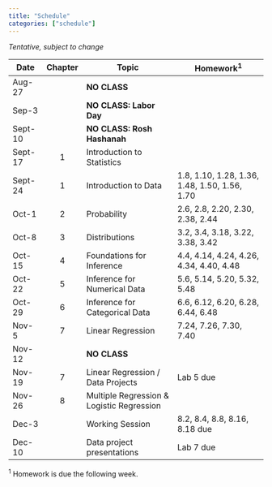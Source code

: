 ```yaml
---
title: "Schedule"
categories: ["schedule"]
---
```


<!--more-->

*Tentative, subject to change*

Date    | Chapter | Topic                          | Homework<sup>1</sup>
--------|:-------:|--------------------------------|------------
Aug-27  |         | **NO CLASS**                   |
Sep-3   |         | **NO CLASS: Labor Day**        |
Sept-10 |         | **NO CLASS: Rosh Hashanah**    |
Sept-17 |    1    | Introduction to Statistics     |
Sept-24 |    1    | Introduction to Data           | 1.8, 1.10, 1.28, 1.36, 1.48, 1.50, 1.56, 1.70
Oct-1   |    2    | Probability                    | 2.6, 2.8, 2.20, 2.30, 2.38, 2.44
Oct-8   |    3    | Distributions                  | 3.2, 3.4, 3.18, 3.22, 3.38, 3.42
Oct-15  |    4    | Foundations for Inference      | 4.4, 4.14, 4.24, 4.26, 4.34, 4.40, 4.48
Oct-22  |    5    | Inference for Numerical Data   | 5.6, 5.14, 5.20, 5.32, 5.48
Oct-29  |    6    | Inference for Categorical Data | 6.6, 6.12, 6.20, 6.28, 6.44, 6.48
Nov-5   |    7    | Linear Regression              | 7.24, 7.26, 7.30, 7.40
Nov-12  |         | **NO CLASS**                   | 
Nov-19  |    7    | Linear Regression / Data Projects | Lab 5 due
Nov-26  |    8    | Multiple Regression & Logistic Regression            | 
Dec-3   |         | Working Session                | 8.2, 8.4, 8.8, 8.16, 8.18 due
Dec-10  |         | Data project presentations     | Lab 7 due

<sup>1</sup> Homework is due the following week.
